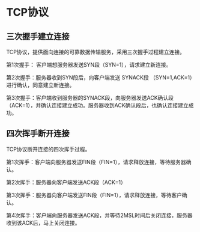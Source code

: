 # TCP协议

## 三次握手建立连接

TCP协议，提供面向连接的可靠数据传输服务，采用三次握手过程建立连接。

第1次握手： 客户端想服务器发送SYN段（SYN=1），请求建立新连接。

第2次握手：服务器收到SYN段后，向客户端发送 SYNACK段 （SYN=1,ACK=1）进行确认，同意建立新连接。

第3次握手：客户端收到服务器的SYNACK段，向服务器发送ACK确认段（ACK=1），并确认连接建立成功。服务器收到ACK确认段后，也确认连接建立成功。 

## 四次挥手断开连接

TCP协议断开连接的四次挥手过程。

第1次挥手：客户端向服务器发送FIN段（FIN=1），请求释放连接，等待服务器确认。

第2次挥手：服务器向客户端发送ACK段（ACK=1）

第3次挥手：服务器向客户端发送FIN段（FIN=1），请求释放连接，等待客户确认。

第4次挥手：客户端向服务器发送ACK段，并等待2MSL时间后关闭连接，服务器收到该ACK后，马上关闭连接。
